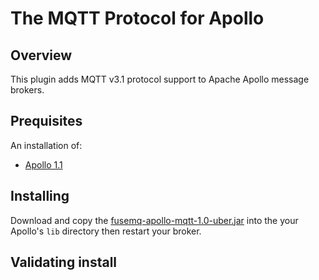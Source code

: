 # The MQTT Protocol for Apollo

## Overview

This plugin adds MQTT v3.1 protocol support to Apache Apollo message brokers.    

## Prequisites

An installation of:

  * [Apollo 1.1](http://www.apache.org/dyn/closer.cgi?path=activemq/activemq-apollo/1.1)

## Installing

Download and copy the [fusemq-apollo-mqtt-1.0-uber.jar][release_jar] into the your Apollo's `lib` directory then restart your broker.

[release_jar]: http://repo.fusesource.com/nexus/content/repositories/public/org/fusesource/fuse-extra/fusemq-apollo-mqtt/1.0/fusemq-apollo-mqtt-1.0-uber.jar
[snapshot_jar]: http://repo.fusesource.com/nexus/service/local/artifact/maven/redirect?r=snapshots&g=org.fusesource.fuse-extra&a=fusemq-apollo-mqtt&v=99-master-SNAPSHOT&c=uber

## Validating install

